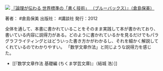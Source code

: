 ![](https://gyazo.com/a94c0c42485979ef3616db593bc788b3.jpg)
[『論理が伝わる 世界標準の「書く技術」 （ブルーバックス）』（倉島保美）](https://amzn.to/3YvYFFI)

著者： #倉島保美 
出版社： #講談社 
発行：2012

全体を通して、本書に書かれていることをそのまま実践して本が書かれており、書いている内容に説得力がある。どのように書かれているかを見るだけでもパラグラフライティングとはどういった書き方かがわかるし、それを細かく解説してくれているのでわかりやすい。
「数学文章作法」と同じような説得力を感じた。

- [[『数学文章作法 基礎編 (ちくま学芸文庫)』（結城 浩）]]
